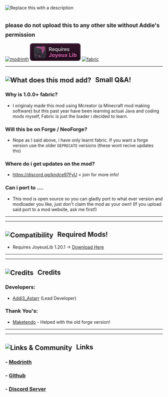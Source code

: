 ![Replace this with a description](https://cdn.modrinth.com/data/cached_images/ed68b5f8176f0dbbdbb052850c8377d08b454484.png)


<sub>please do not upload this to any other site without Addie's permission</sub>
-------------


[<img alt="modrinth" height="56" src="https://cdn.jsdelivr.net/npm/@intergrav/devins-badges@3/assets/cozy/available/modrinth_vector.svg">](https://modrinth.com/mod/ait-extras) <!-- SVG version -->
[<img alt="joylib" height="56" src="https://raw.githubusercontent.com/Addi3/Joyeux-Lib/master/promo/cozy_vector.svg">](https://modrinth.com/mod/joyeuxlib)
[<img alt="fabric" height="56" src="https://cdn.jsdelivr.net/npm/@intergrav/devins-badges@3/assets/cozy/supported/fabric_vector.svg">](https://fabricmc.net/) <!-- SVG version -->

-------------
<h2>
  <img src="https://cdn.modrinth.com/data/cached_images/b18b275a0e9bb4000e015b935b65037166301538.png"
       alt="What does this mod add?"
       width="25"
       height="25"
       style="vertical-align: middle; margin-right: 8px;">
  Small Q&A!
</h2>

### Why is 1.0.0+ fabric?
- I originaly made this mod using Mcreator (a Minecraft mod making software) but this past year have been learning actual Java and coding mods myself, Fabric is just the loader i decided to learn.

### Will this be on Forge / NeoForge?
- Nope as I said above, i have only learnt fabric. If you want a forge version use the older `DEPRECATE` versions (these wont recive updates tho)

### Where do i get updates on the mod?
- https://discord.gg/kndce97FyU < join for more info!

### Can i port to ....
- This mod is open source so you can gladly port to what ever version and modloader you like, just don't claim the mod as your own! (If you upload said port to a mod website, ask me first!)

-------------
-------------

<h2>
  <img src="https://cdn.modrinth.com/data/cached_images/808c7934614530076d21dd0cf5c5e2e992595985.png"
       alt="Compatibility"
       width="25"
       height="25"
       style="vertical-align: middle; margin-right: 8px;">
  Required Mods!
</h2>

- Requires JoyeuxLib 1.20.1 -> [Download Here](https://modrinth.com/project/joyeuxlib)


-------------
-------------

<h2>
  <img src="https://cdn.modrinth.com/data/cached_images/7412fc34a0142c5cc1ec9eee18c68c81fbbb4d81.png"
       alt="Credits"
       width="25"
       height="25"
       style="vertical-align: middle; margin-right: 8px;">
  Credits
</h2>

### Developers:
- [Addi3_Astarr](https://addieastarr.carrd.co/) (Lead Developer)

### Thank You's:

- [Maketendo](https://modrinth.com/user/Maketendo) - Helped with the old forge version!

-------------
-------------

<h2>
  <img src="https://cdn.modrinth.com/data/cached_images/23b97ecfe49586f70c6a7d4e4ca63ac14d47e6e1.png"
       alt="Links & Community"
       width="25"
       height="25"
       style="vertical-align: middle; margin-right: 8px;">
  Links
</h2>

### - [Modrinth](https://modrinth.com/mod/power-rangers-refined)
### - [Github](https://github.com/Addi3/powerrangersrefined)
### - [Discord Server](https://discord.gg/kndce97FyU)

